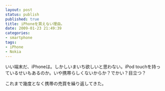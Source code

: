 ```yaml
---
layout: post
status: publish
published: true
title: iPhoneを買えない理由。
date: 2009-01-23 21:49:39
categories:
- smartphone
tags:
- iPhone
- Nokia
---
```

いい端末だ、iPhoneは。しかしいまいち欲しいと思わない。iPod touchを持っているせいもあるのか。いや携帯らしくないからか？でかい？目立つ？

これまで幾度となく携帯の売買を繰り返してきた。
